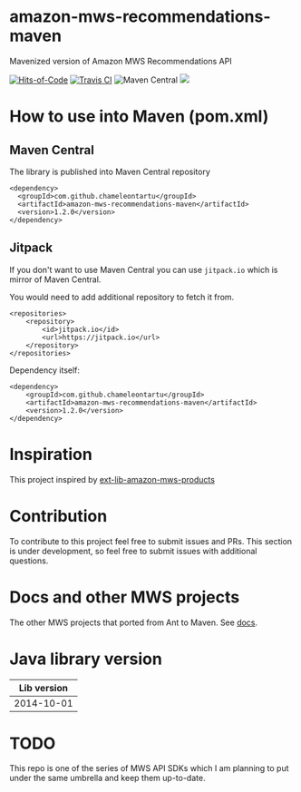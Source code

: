# amazon-mws-recommendations-maven
Mavenized version of Amazon MWS Recommendations API

[![Hits-of-Code](https://hitsofcode.com/github/chameleontartu/amazon-mws-recommendations-maven)](https://hitsofcode.com/view/github/chameleontartu/amazon-mws-recommendations-maven)
[![Travis CI](https://travis-ci.org/ChameleonTartu/amazon-mws-recommendations-maven.svg?branch=master)](https://travis-ci.org/ChameleonTartu/amazon-mws-recommendations-maven)
![Maven Central](https://img.shields.io/maven-central/v/com.github.chameleontartu/amazon-mws-recommendations-maven)
[![](https://jitpack.io/v/ChameleonTartu/amazon-mws-recommendations-maven.svg)](https://jitpack.io/#ChameleonTartu/amazon-mws-recommendations-maven)



# How to use into Maven (pom.xml)


## Maven Central

The library is published into Maven Central repository

```
<dependency>
  <groupId>com.github.chameleontartu</groupId>
  <artifactId>amazon-mws-recommendations-maven</artifactId>
  <version>1.2.0</version>
</dependency>
```

## Jitpack

If you don't want to use Maven Central you can use `jitpack.io` which is mirror of Maven Central.

You would need to add additional repository to fetch it from.

```
<repositories>
    <repository>
        <id>jitpack.io</id>
        <url>https://jitpack.io</url>
    </repository>
</repositories>
```

Dependency itself:
```
<dependency>
    <groupId>com.github.chameleontartu</groupId>
    <artifactId>amazon-mws-recommendations-maven</artifactId>
    <version>1.2.0</version>
</dependency>
```


# Inspiration

This project inspired by [ext-lib-amazon-mws-products](https://github.com/trifonnt/ext-lib-amazon-mws-products)

# Contribution

To contribute to this project feel free to submit issues and PRs. This section is under development, so feel free to submit issues with additional questions.

# Docs and other MWS projects

The other MWS projects that ported from Ant to Maven. See [docs](https://github.com/ChameleonTartu/amazon-mws-docs).

# Java library version

| Lib version  |
|--------------|
| 2014-10-01   |

# TODO

This repo is one of the series of MWS API SDKs which I am planning to put under the same umbrella and keep them up-to-date.
